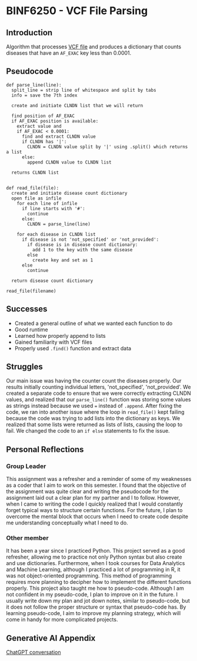 # BINF6250 - VCF File Parsing
## Introduction
Algorithm that processes [VCF file](./clinvar_20190923_short.vcf) and produces a dictionary that counts diseases that have an `AF_EXAC` key less than 0.0001. 

## Pseudocode

```
def parse_line(line):
  split_line = strip line of whitespace and split by tabs
  info = save the 7th index

  create and initiate CLNDN list that we will return

  find position of AF_EXAC
  if AF_EXAC position is available:
    extract value and
    if AF_EXAC < 0.0001:
      find and extract CLNDN value
      if CLNDN has '|':
        CLNDN = CLNDN value split by '|' using .split() which returns a list
      else:
        append CLNDN value to CLNDN list
  
  returns CLNDN list
  

def read_file(file):
  create and initiate disease count dictionary
  open file as infile
    for each line of infile
      if line starts with '#':
        continue
      else:
        CLNDN = parse_line(line)

    for each disease in CLNDN list
      if disease is not 'not_specified' or 'not_provided':
        if disease is in disease count dictionary:
          add 1 to the key with the same disease
        else
          create key and set as 1
      else
        continue

  return disease count dictionary

read_file(filename)  
```

## Successes
* Created a general outline of what we wanted each function to do
* Good runtime
* Learned how properly append to lists
* Gained familiarity with VCF files
* Properly used `.find()` function and extract data

## Struggles
Our main issue was having the counter count the diseases properly. Our results initially counting individual letters, 'not_specified', 'not_provided'. We created a separate code to ensure that we were correctly extracting CLNDN values, and realized that our `parse_line()` function was storing some values as strings instead because we used `=` instead of `.append`. After fixing the code, we ran into another issue where the loop in `read_file()` kept failing because the code was trying to add lists into the dictionary as keys. We realized that some lists were returned as lists of lists, causing the loop to fail. We changed the code to an  `if else` statements to fix the issue.

## Personal Reflections
### Group Leader
This assignment was a refresher and a reminder of some of my weaknesses as a coder that I aim to work on this semester. I found that the objective of the assignment was quite clear and writing the pseudocode for the assignment laid out a clear plan for my partner and I to follow. However, when I came to writing the code I quickly realized that I would constantly forget typical ways to structure certain functions. For the future, I plan to overcome the mental block that occurs when I need to create code despite me understanding conceptually what I need to do. 

### Other member
It has been a year since I practiced Python. This project served as a good refresher, allowing me to practice not only Python syntax but also create and use dictionaries. Furthermore, when I took courses for Data Analytics and Machine Learning, although I practiced a lot of programming in R, it was not object-oriented programming. This method of programming requires more planning to decipher how to implement the different functions properly. This project also taught me how to pseudo-code. Although I am not confident in my pseudo-code, I plan to improve on it in the future. I usually write down my plan and jot down notes, similar to pseudo-code, but it does not follow the proper structure or syntax that pseudo-code has. By learning pseudo-code, I aim to improve my planning strategy, which will come in handy for more complicated projects.

## Generative AI Appendix
[ChatGPT conversation](https://chatgpt.com/share/68c4af41-209c-800b-903e-1c02002b9cf0)

